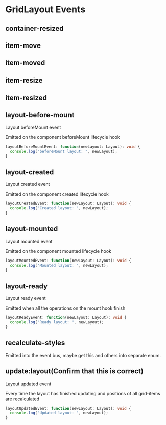 # GridLayout Events

## container-resized

## item-move

## item-moved

## item-resize

## item-resized


## layout-before-mount
Layout beforeMount event

Emitted on the component beforeMount lifecycle hook

```typescript
layoutBeforeMountEvent: function(newLayout: Layout): void {
  console.log("beforeMount layout: ", newLayout);
}
```

## layout-created
Layout created event

Emitted on the component created lifecycle hook

```typescript
layoutCreatedEvent: function(newLayout: Layout): void {
  console.log("Created layout: ", newLayout);
}
```

## layout-mounted
Layout mounted event

Emitted on the component mounted lifecycle hook

```typescript
layoutMountedEvent: function(newLayout: Layout): void {
  console.log("Mounted layout: ", newLayout);
}
```


## layout-ready
Layout ready event

Emitted when all the operations on the mount hook finish

```typescript
layoutReadyEvent: function(newLayout: Layout): void {
  console.log("Ready layout: ", newLayout);
}
```


## recalculate-styles 
Emitted into the event bus, maybe get this and others into separate enum.


## update:layout(Confirm that this is correct)
Layout updated event

Every time the layout has finished updating and positions of all grid-items are recalculated

```typescript
layoutUpdatedEvent: function(newLayout: Layout): void {
  console.log("Updated layout: ", newLayout);
}
```
